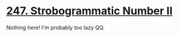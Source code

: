 [247. Strobogrammatic Number II](https://leetcode.com/problems/strobogrammatic-number-ii)
===
Nothing here! I'm probably too lazy QQ.